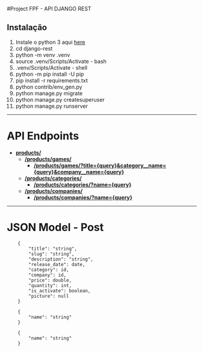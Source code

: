 #Project FPF - API DJANGO REST

## Instalação

1. Instale o python 3 aqui <a href="https://www.python.org/" target="_blank">here</a> 
1. cd django-rest
1. python -m venv .venv
1. source .venv/Scripts/Activate - bash
1. .venv/Scripts/Activate - shell
1. python -m pip install -U pip
1. pip install -r requirements.txt
1. python contrib/env_gen.py
1. python manage.py migrate
1. python manage.py createsuperuser
1. python manage.py runserver

---

# API Endpoints
* [**products/**](#products)		
    * [**/products/games/**](#games)
        * [**/products/games/?title={query}&category__name={query}&company__name={query}**](#gamesearchquery)
    * [**/products/categories/**](#category)
        * [**/products/categories/?name={query}**](#categorysearch)
    * [**/products/companies/**](#company) 
        * [**/products/companies/?name={query}**](#companysearch)
    
---

# JSON Model - Post

```Games
    {
        "title": "string",
        "slug": "string",
        "description": "string",
        "release_date": date,
        "category": id,
        "company": id,
        "price": double,
        "quantity": int,
        "is_activate": boolean,
        "picture": null
    }
```

```Category
    {
        "name": "string"
    }
```


```Company
    {
        "name": "string"
    }
```
    